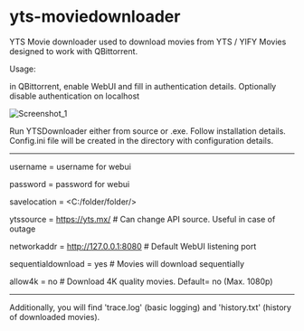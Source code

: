 # yts-moviedownloader
YTS Movie downloader used to download movies from YTS / YIFY Movies designed to work with QBittorrent.

Usage:

in QBittorrent, enable WebUI and fill in authentication details. Optionally disable authentication on localhost

![Screenshot_1](https://user-images.githubusercontent.com/36133540/194145287-739590ac-7933-4040-a0af-2bf53a6c0ac5.png)

Run YTSDownloader either from source or .exe. Follow installation details. Config.ini file will be created in the directory with configuration details.

------

username = username for webui

password = password for webui

savelocation = <C:/folder/folder/>

ytssource = https://yts.mx/ # Can change API source. Useful in case of outage

networkaddr = http://127.0.0.1:8080 # Default WebUI listening port

sequentialdownload = yes # Movies will download sequentially 

allow4k = no # Download 4K quality movies. Default= no (Max. 1080p)

------



Additionally, you will find 'trace.log' (basic logging) and 'history.txt' (history of downloaded movies).

